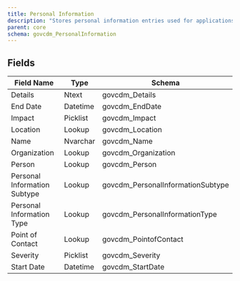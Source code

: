 ```yaml
---
title: Personal Information
description: "Stores personal information entries used for applications, background checks, and other processing."
parent: core
schema: govcdm_PersonalInformation
---
```


## Fields

| Field Name                      | Type     | Schema                                 |
|---------------------------------|----------|----------------------------------------|
| Details                         | Ntext    | govcdm_Details                         |
| End Date                        | Datetime | govcdm_EndDate                         |
| Impact                          | Picklist | govcdm_Impact                          |
| Location                        | Lookup   | govcdm_Location                        |
| Name                            | Nvarchar | govcdm_Name                            |
| Organization                    | Lookup   | govcdm_Organization                    |
| Person                          | Lookup   | govcdm_Person                          |
| Personal Information Subtype    | Lookup   | govcdm_PersonalInformationSubtype      |
| Personal Information Type       | Lookup   | govcdm_PersonalInformationType         |
| Point of Contact                | Lookup   | govcdm_PointofContact                  |
| Severity                        | Picklist | govcdm_Severity                        |
| Start Date                      | Datetime | govcdm_StartDate                       |
